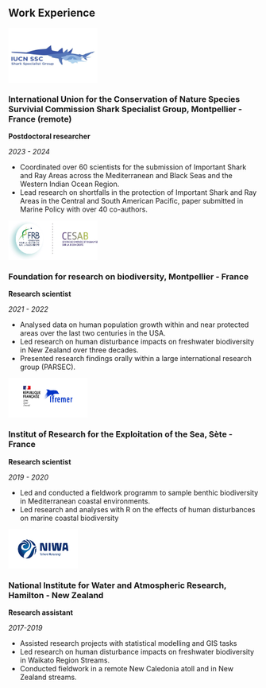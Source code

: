 ## Work Experience

<img align="top" width="180" height="110" src="assets/img/logos/SSG_logo.jpg" alt="SSG logo"> 
<h3>International Union for the Conservation of Nature Species Survivial Commission Shark Specialist Group, Montpellier - France (remote)</h3>

**Postdoctoral researcher**

_2023 - 2024_

- Coordinated over 60 scientists for the submission of Important Shark and Ray Areas across the Mediterranean and Black Seas and the Western Indian Ocean Region. 
- Lead research on shortfalls in the protection of Important Shark and Ray Areas in the Central and South American Pacific, paper submitted in Marine Policy with over 40 co-authors. 

 <img align="top" width="180" height="80" src="/assets/img/logos/CESAB_logo.jpeg" alt="CESAB logo"> 
<h3>Foundation for research on biodiversity, Montpellier - France</h3>

**Research scientist**

_2021 - 2022_

- Analysed data on human population growth within and near protected areas over the last two centuries in the USA.
- Led research on human disturbance impacts on freshwater biodiversity in New Zealand over three decades.
-	Presented research findings orally within a large international research group (PARSEC).

<img align="top" width="160" height="80" src="/assets/img/logos/Ifremer_logo.png" alt="Ifremer logo">
<h3> Institut of Research for the Exploitation of the Sea, Sète - France</h3>

**Research scientist**

*2019 - 2020*

- Led and conducted a fieldwork programm to sample benthic biodiversity in Mediterranean coastal environments.
- Led research and analyses with R on the effects of human disturbances on marine coastal biodiversity 

<img align="top" width="140" height="80" src="/assets/img/logos/NIWA_logo.PNG" alt="NIWA logo">
<h3> National Institute for Water and Atmospheric Research, Hamilton - New Zealand </h3>

**Research assistant**

*2017-2019*

- Assisted research projects with statistical modelling and GIS tasks 
- Led research on human disturbance impacts on freshwater biodiversity in Waikato Region Streams. 
- Conducted fieldwork in a remote New Caledonia atoll and in New Zealand streams.